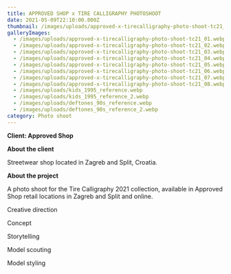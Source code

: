 ```yaml
---
title: APPROVED SHOP x TIRE CALLIGRAPHY PHOTOSHOOT
date: 2021-05-09T22:10:00.000Z
thumbnail: /images/uploads/approved-x-tirecalligraphy-photo-shoot-tc21_feature.webp
galleryImages:
  - /images/uploads/approved-x-tirecalligraphy-photo-shoot-tc21_01.webp
  - /images/uploads/approved-x-tirecalligraphy-photo-shoot-tc21_02.webp
  - /images/uploads/approved-x-tirecalligraphy-photo-shoot-tc21_03.webp
  - /images/uploads/approved-x-tirecalligraphy-photo-shoot-tc21_04.webp
  - /images/uploads/approved-x-tirecalligraphy-photo-shoot-tc21_05.webp
  - /images/uploads/approved-x-tirecalligraphy-photo-shoot-tc21_06.webp
  - /images/uploads/approved-x-tirecalligraphy-photo-shoot-tc21_07.webp
  - /images/uploads/approved-x-tirecalligraphy-photo-shoot-tc21_08.webp
  - /images/uploads/kids_1995_reference.webp
  - /images/uploads/kids_1995_reference_2.webp
  - /images/uploads/deftones_90s_reference.webp
  - /images/uploads/deftones_90s_reference_2.webp
category: Photo shoot
---
```

**Client: Approved Shop**

**About the client** 

Streetwear shop located in Zagreb and Split, Croatia.

**About the project**

A photo shoot for the Tire Calligraphy 2021 collection, available in Approved Shop retail locations in Zagreb and Split and online. 



Creative direction

Concept

Storytelling

Model scouting

Model styling
